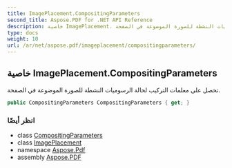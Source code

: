 ```yaml
---
title: ImagePlacement.CompositingParameters
second_title: Aspose.PDF for .NET API Reference
description: خاصية ImagePlacement. تحصل على معلمات التركيب لحالة الرسوميات النشطة للصورة الموضوعة في الصفحة
type: docs
weight: 10
url: /ar/net/aspose.pdf/imageplacement/compositingparameters/
---
```

## خاصية ImagePlacement.CompositingParameters

تحصل على معلمات التركيب لحالة الرسوميات النشطة للصورة الموضوعة في الصفحة.

```csharp
public CompositingParameters CompositingParameters { get; }
```

### انظر أيضًا

* class [CompositingParameters](../../compositingparameters/)
* class [ImagePlacement](../)
* namespace [Aspose.Pdf](../../../aspose.pdf/)
* assembly [Aspose.PDF](../../../)